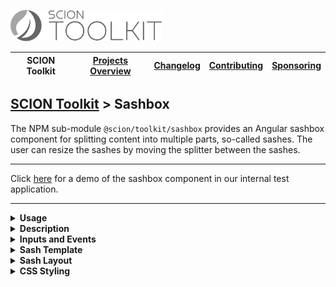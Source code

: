 <a href="/README.md"><img src="/resources/branding/scion-toolkit-banner.svg" height="50" alt="SCION Toolkit"></a>

| SCION Toolkit | [Projects Overview][menu-projects-overview] | [Changelog][menu-changelog] | [Contributing][menu-contributing] | [Sponsoring][menu-sponsoring] |  
| --- | --- | --- | --- | --- |

## [SCION Toolkit][menu-home] > Sashbox

The NPM sub-module `@scion/toolkit/sashbox` provides an Angular sashbox component for splitting content into multiple parts, so-called sashes. The user can resize the sashes by moving the splitter between the sashes. 

***
Click [here](https://scion-toolkit-testing-app.now.sh/#/sci-sashbox) for a demo of the sashbox component in our internal test application.
***

<!--- USAGE --->
<details>
  <summary><strong>Usage</strong></summary>

1. Install `@scion/toolkit` using the NPM command-line tool: 
    ```
    npm install --save @scion/toolkit
    ```

1. Import `SciSashboxModule` in the module where to use the sashbox:
   
   ```typescript
   import { SciSashboxModule } from '@scion/toolkit/sashbox';

   @NgModule({
     imports: [SciSashboxModule]
   })
   export class AppModule {
   }
   ```

1. Add `sci-sashbox` component as following:

   ```html
   <sci-sashbox direction="row">
     <ng-template sciSash size="1">
       Content of sash 1
     </ng-template>

     <ng-template sciSash size="2">
       Content of sash 2
     </ng-template>

     <ng-template sciSash size="300px">
       Content of sash 3
     </ng-template>
   </sci-sashbox>
   ```
   
   The above code snippet creates three horizontally arranged sashes, with the left sash being half as wide as the middle sash and the right sash being 300px wide.  

</details>

<details>
  <summary><strong>Description</strong></summary>
  
The `<sci-sashbox>` is like a CSS flexbox container that lays out its content children (sashes) in a row (which is by default)
or column arrangement (as specified by the direction property). A splitter is added between each child to allow the user to
shrink or stretch the individual sashes.

Sashes are modelled as content children inside a `<ng-template>` decorated with the `sciSash` directive. A sash can have a fixed size with an explicit unit, or a unitless proportion to distibute remaining space. A proportional sash has the ability to grow or shrink if necessary.

Sash content modeled in the `<ng-template>` is added to a CSS grid container with a single column, stretching the content vertically and horizontally.

</details>

<!--- INPUT AND EVENTS --->
<details>
  <summary><strong>Inputs and Events</strong></summary>
  
#### Inputs:
- **direction**\
  Specifies if to lay out sashes in a row (which is by default) or column arrangement.\
  Supported values are `row` or `column`.

#### Events:
- **sashStart**\
  Emits when start sashing.

- **sashEnd**\
  Emits when end sashing.

</details>

<!--- SASH TEMPLATE --->
<details>
  <summary><strong>Sash Template</strong></summary>
  
  A sash is added to the sashbox in the form of a `<ng-template>` decorated with the `sciSash` directive. You can control its size by setting a `size` and/or `minSize`. To hide a sash, for example if using the sash as side panel, add a `*ngIf` to the sash `<ng-template>`.
  
#### Configuration:
  
  - **size**\
    Specifies the sash size, either as fixed size with an explicit unit, or as a unitless proportion to distibute remaining space. A proportional sash has the ability to grow or shrink if necessary, and must be `>= 1`. If not set, remaining space is distributed equally.
    
  - **minSize**\
    Specifies the minimal sash size in pixel or percent. The min-size prevents the user from shrinking the sash below this minimal size. If the unit is omitted, the value is interpreted as a pixel value.

</details>

<!--- SASH LAYOUT --->
<details>
  <summary><strong>Sash Layout</strong></summary>

Sash content modeled in the `<ng-template>` is added to a CSS grid container with a single column, stretching the content vertically and horizontally.

</details>

<!--- STYLING --->
<details>
  <summary><strong>CSS Styling</strong></summary>

The default style of the sashbox is made up of shades of gray.

You can control the appearance by overriding the following CSS variables:


- `--sci-sashbox-gap`\
 Sets the gaps (gutters) between sashes.

- `--sci-sashbox-splitter-size`\
 Sets the size of the splitter along the main axis.

- `--sci-sashbox-splitter-touch-target-size:`\
 Sets the touch target size to move the splitter (accessibility).

- `--sci-sashbox-splitter-cross-axis-size:`\
 Sets the splitter size along the cross axis.

- `--sci-sashbox-splitter-bgcolor`\
 Sets the background color of the splitter.

- `--sci-sashbox-splitter-border-radius:`\
 Sets the border radius of the splitter.

- `--sci-sashbox-splitter-size_hover:`\
 Sets the size of the splitter along the main axis when hovering it.

- `--sci-sashbox-splitter-opacity_hover:`\
 Sets the opacity of the splitter when hovering it.

- `--sci-sashbox-splitter-bgcolor_hover`\
 Sets the background color of the splitter when hovering it.

- `--sci-sashbox-splitter-opacity_active:`\
 Sets the opacity of the splitter while the user moves the splitter.

**Example:**

```css 
sci-sashbox {
  --sci-sashbox-splitter-bgcolor: black;
  --sci-sashbox-splitter-bgcolor_hover: black;
}
```

</details>


[menu-home]: /README.md
[menu-projects-overview]: /docs/site/projects-overview.md
[menu-changelog]: /docs/site/changelog/changelog.md
[menu-contributing]: /CONTRIBUTING.md
[menu-sponsoring]: /docs/site/sponsoring.md

